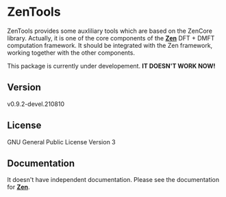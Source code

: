 # ZenTools

ZenTools provides some auxliliary tools which are based on the ZenCore library. Actually, it is one of the core components of the [**Zen**](https://github.com/huangli712/Zen) DFT + DMFT computation framework. It should be integrated with the Zen framework, working together with the other components.

This package is currently under developement. **IT DOESN'T WORK NOW!**

## Version

v0.9.2-devel.210810

## License

GNU General Public License Version 3

## Documentation

It doesn't have independent documentation. Please see the documentation for [**Zen**](https://huangli712.github.io/projects/zen/index.html).
